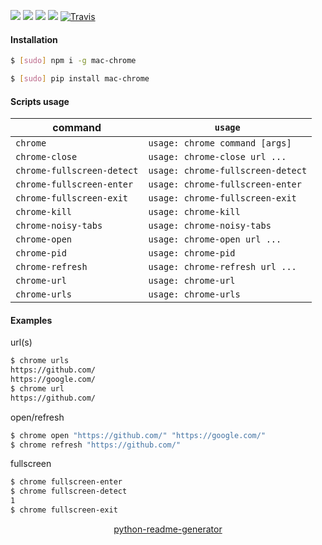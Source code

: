 <!--
https://pypi.org/project/readme-generator/
https://pypi.org/project/python-readme-generator/
-->

[![](https://img.shields.io/badge/OS-macOS-blue.svg?longCache=True)]()
[![](https://img.shields.io/badge/language-AppleScript-blue.svg?longCache=True)]()
[![](https://img.shields.io/pypi/v/mac-chrome.svg?maxAge=3600)](https://pypi.org/project/mac-chrome/)
[![](https://img.shields.io/npm/v/mac-chrome.svg?maxAge=3600)](https://www.npmjs.com/package/mac-chrome)
[![Travis](https://api.travis-ci.org/looking-for-a-job/mac-chrome.svg?branch=master)](https://travis-ci.org/looking-for-a-job/mac-chrome/)

#### Installation
```bash
$ [sudo] npm i -g mac-chrome
```
```bash
$ [sudo] pip install mac-chrome
```

#### Scripts usage
command|`usage`
-|-
`chrome` |`usage: chrome command [args]`
`chrome-close` |`usage: chrome-close url ...`
`chrome-fullscreen-detect` |`usage: chrome-fullscreen-detect`
`chrome-fullscreen-enter` |`usage: chrome-fullscreen-enter`
`chrome-fullscreen-exit` |`usage: chrome-fullscreen-exit`
`chrome-kill` |`usage: chrome-kill`
`chrome-noisy-tabs` |`usage: chrome-noisy-tabs`
`chrome-open` |`usage: chrome-open url ...`
`chrome-pid` |`usage: chrome-pid`
`chrome-refresh` |`usage: chrome-refresh url ...`
`chrome-url` |`usage: chrome-url`
`chrome-urls` |`usage: chrome-urls`

#### Examples
url(s)
```bash
$ chrome urls
https://github.com/
https://google.com/
$ chrome url
https://github.com/
```

open/refresh
```bash
$ chrome open "https://github.com/" "https://google.com/"
$ chrome refresh "https://github.com/"
```

fullscreen
```bash
$ chrome fullscreen-enter
$ chrome fullscreen-detect
1
$ chrome fullscreen-exit
```

<p align="center">
    <a href="https://pypi.org/project/python-readme-generator/">python-readme-generator</a>
</p>